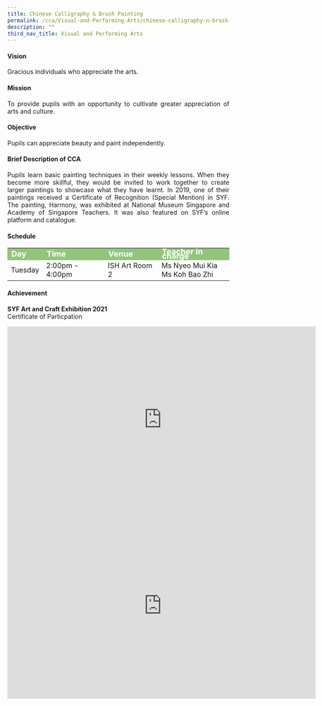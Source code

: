 ```yaml
---
title: Chinese Calligraphy & Brush Painting
permalink: /cca/Visual-and-Performing-Arts/chinese-calligraphy-n-brush-painting/
description: ""
third_nav_title: Visual and Performing Arts
---
```

<h4>Vision</h4>
<p style="text-align:justify">Gracious individuals who appreciate the arts.</p>
<h4>Mission</h4>
<p style="text-align:justify">To provide pupils with an opportunity to cultivate greater appreciation of arts and culture.</p>
<h4>Objective</h4>
<p style="text-align:justify">Pupils can appreciate beauty and paint independently.</p>
<h4>Brief Description of CCA</h4>
<p style="text-align:justify">Pupils learn basic painting techniques in their weekly lessons. When they become more skillful, they would be invited to work together to create larger paintings to showcase what they have learnt. In 2019, one of their paintings received a Certificate of Recognition (Special Mention) in SYF. The painting, Harmony, was exhibited at National Museum Singapore and Academy of Singapore Teachers. It was also featured on SYF’s online platform and catalogue.</p>
<h4>Schedule</h4>
<p>
	<table>
		<tbody>
			<tr style="line-height:10px; background-color:rgb(147,196,125); font-weight: bold; font-size:18px; color:white"><td>Day</td><td>Time</td><td>Venue</td><td>Teacher in charge</td></tr>
			<tr><td>Tuesday</td><td>2:00pm - 4:00pm</td><td>ISH Art Room 2</td><td>Ms Nyeo Mui Kia<br>Ms Koh Bao Zhi</td></tr>
			<tr></tr>
		</tbody>
		</table>
<h4>Achievement</h4>
<p style="text-align:justify"><b>SYF Art and Craft Exhibition 2021</b><br>Certificate of Particpation</p>


<center><iframe src="https://docs.google.com/presentation/d/e/2PACX-1vSfvdPaxgu15wltBqrc8R9iQpHS1lEw2DsQ-P1rJSk3uBOms48WR0HpvNbhxmjsCvewxENuvHpdDM1s/embed?start=false&amp;loop=false&amp;delayms=3000" frameborder="0" width="700" height="422" allowfullscreen="true"></iframe></center>

<center><iframe allowfullscreen="true" height="422" width="700" frameborder="0" src="https://docs.google.com/presentation/d/e/2PACX-1vQsBv-RxCxXL9wLzpwAjibWPiK8-ZvJGDSIEzHtZKn9Ud1dS7tcneT6xQ--TRRZ4U8RbK28DjOtpieo/embed?start=false&amp;loop=false&amp;delayms=3000"></iframe></center>